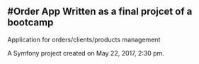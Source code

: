 #Order App
Written as a final projcet of a bootcamp
---
Application for orders/clients/products management

A Symfony project created on May 22, 2017, 2:30 pm.

